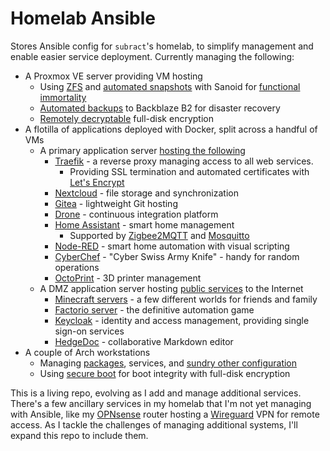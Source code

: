 # Homelab Ansible
Stores Ansible config for `subract`'s homelab, to simplify management and enable easier service deployment.
Currently managing the following:

- A Proxmox VE server providing VM hosting
	- Using [ZFS](https://openzfs.org/wiki/Main_Page) and [automated snapshots](roles/syncoid_sanoid/tasks/main.yml) with Sanoid for [functional immortality](https://github.com/jimsalterjrs/sanoid)
	- [Automated backups](roles/backblaze/tasks/main.yml) to Backblaze B2 for disaster recovery
	- [Remotely decryptable](roles/remote_decrypt/tasks/main.yml) full-disk encryption
- A flotilla of applications deployed with Docker, split across a handful of VMs
	- A primary application server [hosting the following](templates/apps)
		- [Traefik](https://traefik.io/traefik/) - a reverse proxy managing access to all web services. 
			- Providing SSL termination and automated certificates with [Let's Encrypt](https://letsencrypt.org/)
		- [Nextcloud](https://nextcloud.com/) - file storage and synchronization
		- [Gitea](https://gitea.io/en-us/) - lightweight Git hosting
		- [Drone](https://www.drone.io/) - continuous integration platform
		- [Home Assistant](https://www.home-assistant.io/) - smart home management
			- Supported by [Zigbee2MQTT](https://www.zigbee2mqtt.io) and [Mosquitto](https://mosquitto.org/)
		- [Node-RED](https://nodered.org/) - smart home automation with visual scripting
		- [CyberChef](https://github.com/gchq/CyberChef) - "Cyber Swiss Army Knife" - handy for random operations
		- [OctoPrint](https://octoprint.org/) - 3D printer management
	- A DMZ application server hosting [public services](templates/dmz-apps) to the Internet
		- [Minecraft servers](https://github.com/itzg/docker-minecraft-server) - a few different worlds for friends and family
		- [Factorio server](https://github.com/factoriotools/factorio-docker) - the definitive automation game
		- [Keycloak](https://www.keycloak.org/) - identity and access management, providing single sign-on services
		- [HedgeDoc](https://hedgedoc.org/) - collaborative Markdown editor
- A couple of Arch workstations
	- Managing [packages](roles/arch_workstation/tasks/packages.yaml), services, and [sundry other configuration](roles/arch_workstation/tasks/main.yml)
	- Using [secure boot](roles/arch_secureboot/tasks/main.yml) for boot integrity with full-disk encryption

This is a living repo, evolving as I add and manage additional services. There's a few ancillary services in my homelab that I'm not yet managing with Ansible, like my [OPNsense](https://opnsense.org/) router hosting a [Wireguard](https://www.wireguard.com/) VPN for remote access. As I tackle the challenges of managing additional systems, I'll expand this repo to include them.
